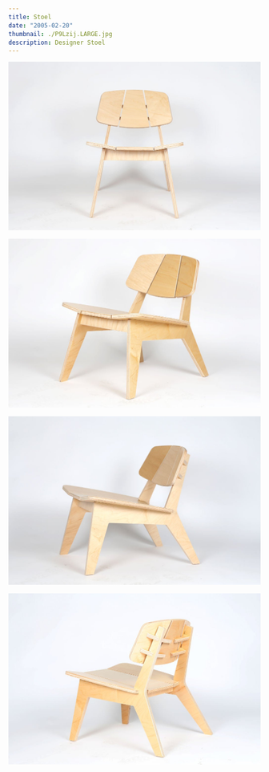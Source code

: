 ```yaml
---
title: Stoel
date: "2005-02-20"
thumbnail: ./P9Lzij.LARGE.jpg
description: Designer Stoel
---
```



<div class="kg-card kg-image-card kg-width-wide">

![chair](./P9Lfront.LARGE.jpg)

</div>
<div class="kg-card kg-image-card kg-width-wide">

![chair](./P9Lschuinvoor.LARGE.jpg)

</div>
<div class="kg-card kg-image-card kg-width-wide">

![chair](./P9Lschuinvoor2.LARGE.jpg)

</div>
<div class="kg-card kg-image-card kg-width-wide">

![chair](./P9Lschuinachter.LARGE.jpg)

</div>

